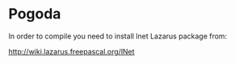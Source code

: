 Pogoda
====

In order to compile you need to install lnet Lazarus package from:

http://wiki.lazarus.freepascal.org/lNet
